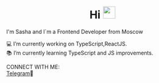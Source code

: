 <h1 align="center">Hi
<img src="https://github.com/blackcater/blackcater/raw/main/images/Hi.gif" height="32"/></h1>

I'm Sasha and I`m a Frontend Developer from Moscow

💻 I’m currently working on TypeScript,ReactJS. <br>
📚 I’m currently learning TypeScript and JS improvements.

CONNECT WITH ME:<br>
<a href="https://t.me/sasha_vikh" target="blank">Telegram</a>💬
